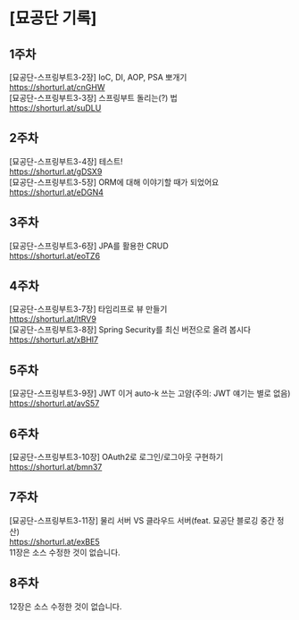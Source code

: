 # [묘공단 기록]
## 1주차
[묘공단-스프링부트3-2장] IoC, DI, AOP, PSA 뽀개기<br>
https://shorturl.at/cnGHW<br>
[묘공단-스프링부트3-3장] 스프링부트 돌리는(?) 법<br>
https://shorturl.at/suDLU<br>
## 2주차
[묘공단-스프링부트3-4장] 테스트!<br>
https://shorturl.at/gDSX9<br>
[묘공단-스프링부트3-5장] ORM에 대해 이야기할 때가 되었어요<br>
https://shorturl.at/eDGN4<br>
## 3주차
[묘공단-스프링부트3-6장] JPA를 활용한 CRUD<br>
https://shorturl.at/eoTZ6<br>
## 4주차
[묘공단-스프링부트3-7장] 타임리프로 뷰 만들기<br>
https://shorturl.at/ltRV9<br>
[묘공단-스프링부트3-8장] Spring Security를 최신 버전으로 올려 봅시다<br>
https://shorturl.at/xBHI7<br>
## 5주차
[묘공단-스프링부트3-9장] JWT 이거 auto-k 쓰는 고얌(주의: JWT 얘기는 별로 없음)<br>
https://shorturl.at/avS57<br>
## 6주차
[묘공단-스프링부트3-10장] OAuth2로 로그인/로그아웃 구현하기<br>
https://shorturl.at/bmn37<br>
## 7주차
[묘공단-스프링부트3-11장] 물리 서버 VS 클라우드 서버(feat. 묘공단 블로깅 중간 정산)<br>
https://shorturl.at/exBE5<br>
11장은 소스 수정한 것이 없습니다.
## 8주차
12장은 소스 수정한 것이 없습니다.
